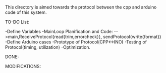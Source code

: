 This directory is aimed towards the protocol between the cpp and arduino code of this system.

TO-DO List:

-Define Variables
-MainLoop Planification and Code:
-->main,ReceiveProtocol{read{trim,errorcheck}}, sendProtocol{write{format}}
-Define Arduino cases
-Prototype of Protocol(CPP<->INO)
-Testing of Protocol(timing, utilization)
-Optimization.

DONE:


MODIFICATIONS:


